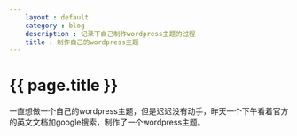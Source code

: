 ```yaml
---
    layout : default
    category : blog
    description : 记录下自己制作wordpress主题的过程 
    title : 制作自己的wordpress主题
---
```



# {{ page.title  }} 

一直想做一个自己的wordpress主题，但是迟迟没有动手，昨天一个下午看着官方的英文文档加google搜索，制作了一个wordpress主题。



